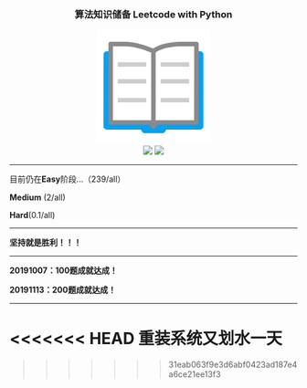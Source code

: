 <h3 align="center">算法知识储备 Leetcode with Python</h3>
<div align="center">
    <img src="Easy/book.png">
</div>
<div align="center">
    <img src="https://img.shields.io/badge/%3E-Leetcode-blue.svg">
    <img src="https://img.shields.io/badge/-Algorithm-blue.svg">
</div>

---

目前仍在**Easy**阶段...（239/all）

**Medium** (2/all)

**Hard**(0.1/all)

---

**坚持就是胜利！！！**

---

**20191007：100题成就达成！**

**20191113：200题成就达成！**

---

<<<<<<< HEAD
重装系统又划水一天
=======

>>>>>>> 31eab063f9e3d6abf0423ad187e4a6ce21ee13f3

